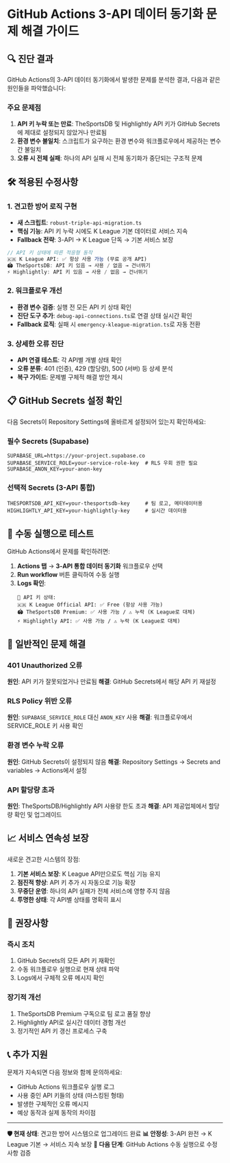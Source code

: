 # GitHub Actions 3-API 데이터 동기화 문제 해결 가이드

## 🔍 진단 결과

GitHub Actions의 3-API 데이터 동기화에서 발생한 문제를 분석한 결과, 다음과 같은 원인들을 파악했습니다:

### 주요 문제점
1. **API 키 누락 또는 만료**: TheSportsDB 및 Highlightly API 키가 GitHub Secrets에 제대로 설정되지 않았거나 만료됨
2. **환경 변수 불일치**: 스크립트가 요구하는 환경 변수와 워크플로우에서 제공하는 변수 간 불일치
3. **오류 시 전체 실패**: 하나의 API 실패 시 전체 동기화가 중단되는 구조적 문제

## 🛠️ 적용된 수정사항

### 1. 견고한 방어 로직 구현
- **새 스크립트**: `robust-triple-api-migration.ts`
- **핵심 기능**: API 키 누락 시에도 K League 기본 데이터로 서비스 지속
- **Fallback 전략**: 3-API → K League 단독 → 기본 서비스 보장

```typescript
// API 키 상태에 따른 적응형 동작
🇰🇷 K League API: ✅ 항상 사용 가능 (무료 공개 API)
🏟️ TheSportsDB: API 키 있음 → 사용 / 없음 → 건너뛰기
⚡ Highlightly: API 키 있음 → 사용 / 없음 → 건너뛰기
```

### 2. 워크플로우 개선
- **환경 변수 검증**: 실행 전 모든 API 키 상태 확인
- **진단 도구 추가**: `debug-api-connections.ts`로 연결 상태 실시간 확인
- **Fallback 로직**: 실패 시 `emergency-kleague-migration.ts`로 자동 전환

### 3. 상세한 오류 진단
- **API 연결 테스트**: 각 API별 개별 상태 확인
- **오류 분류**: 401 (인증), 429 (할당량), 500 (서버) 등 상세 분석
- **복구 가이드**: 문제별 구체적 해결 방안 제시

## 📋 GitHub Secrets 설정 확인

다음 Secrets이 Repository Settings에 올바르게 설정되어 있는지 확인하세요:

### 필수 Secrets (Supabase)
```
SUPABASE_URL=https://your-project.supabase.co
SUPABASE_SERVICE_ROLE=your-service-role-key  # RLS 우회 권한 필요
SUPABASE_ANON_KEY=your-anon-key
```

### 선택적 Secrets (3-API 통합)
```
THESPORTSDB_API_KEY=your-thesportsdb-key     # 팀 로고, 메타데이터용
HIGHLIGHTLY_API_KEY=your-highlightly-key     # 실시간 데이터용
```

## 🚀 수동 실행으로 테스트

GitHub Actions에서 문제를 확인하려면:

1. **Actions 탭** → **3-API 통합 데이터 동기화** 워크플로우 선택
2. **Run workflow** 버튼 클릭하여 수동 실행
3. **Logs 확인**:
   ```
   🔑 API 키 상태:
   🇰🇷 K League Official API: ✅ Free (항상 사용 가능)
   🏟️ TheSportsDB Premium: ✅ 사용 가능 / ⚠️ 누락 (K League로 대체)
   ⚡ Highlightly API: ✅ 사용 가능 / ⚠️ 누락 (K League로 대체)
   ```

## 🔧 일반적인 문제 해결

### 401 Unauthorized 오류
**원인**: API 키가 잘못되었거나 만료됨
**해결**: GitHub Secrets에서 해당 API 키 재설정

### RLS Policy 위반 오류
**원인**: `SUPABASE_SERVICE_ROLE` 대신 `ANON_KEY` 사용
**해결**: 워크플로우에서 SERVICE_ROLE 키 사용 확인

### 환경 변수 누락 오류
**원인**: GitHub Secrets이 설정되지 않음
**해결**: Repository Settings → Secrets and variables → Actions에서 설정

### API 할당량 초과
**원인**: TheSportsDB/Highlightly API 사용량 한도 초과
**해결**: API 제공업체에서 할당량 확인 및 업그레이드

## 📈 서비스 연속성 보장

새로운 견고한 시스템의 장점:

1. **기본 서비스 보장**: K League API만으로도 핵심 기능 유지
2. **점진적 향상**: API 키 추가 시 자동으로 기능 확장
3. **무중단 운영**: 하나의 API 실패가 전체 서비스에 영향 주지 않음
4. **투명한 상태**: 각 API별 상태를 명확히 표시

## 🎯 권장사항

### 즉시 조치
1. GitHub Secrets의 모든 API 키 재확인
2. 수동 워크플로우 실행으로 현재 상태 파악
3. Logs에서 구체적 오류 메시지 확인

### 장기적 개선
1. TheSportsDB Premium 구독으로 팀 로고 품질 향상
2. Highlightly API로 실시간 데이터 경험 개선
3. 정기적인 API 키 갱신 프로세스 구축

## 📞 추가 지원

문제가 지속되면 다음 정보와 함께 문의하세요:
- GitHub Actions 워크플로우 실행 로그
- 사용 중인 API 키들의 상태 (마스킹된 형태)
- 발생한 구체적인 오류 메시지
- 예상 동작과 실제 동작의 차이점

---

**🛡️ 현재 상태**: 견고한 방어 시스템으로 업그레이드 완료
**📊 안정성**: 3-API 완전 → K League 기본 → 서비스 지속 보장
**🚀 다음 단계**: GitHub Actions 수동 실행으로 수정사항 검증